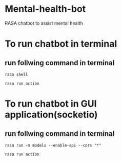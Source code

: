 # Mental-health-bot
RASA chatbot to assist mental health

# To run  chatbot in terminal
## run follwing command in terminal 
```
rasa shell
 ```
```
rasa run action 
 ```

# To run  chatbot in GUI application(socketio)
## run follwing command in terminal 
```
rasa run -m models --enable-api --cors "*"
 ```
```
rasa run action 
 ```
